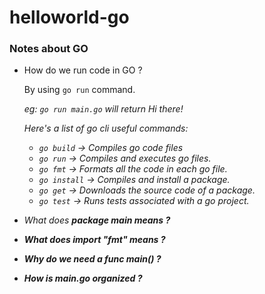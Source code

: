 # helloworld-go

### Notes about GO

- How do we run code in GO ?

  By using ``` go run ``` command.
  
  <i>eg:<i> 
  ``` go run main.go ``` will return <i>Hi there!<i>

  Here's a list of go cli useful commands:

    - ``` go build ```   -> Compiles go code files
    - ``` go run ```     -> Compiles and executes go files.
    - ``` go fmt ```     -> Formats all the code in each go file.
    - ``` go install ``` -> Compiles and install a package.
    - ``` go get ```     -> Downloads the source code of a package.
    - ``` go test ```    -> Runs tests associated with a go project.

- What does <b>package main<b> means ?

- What does <b>import "fmt"<b> means ?

- Why do we need a <b>func main()<b> ?

- How is <b>main.go<b> organized ?

